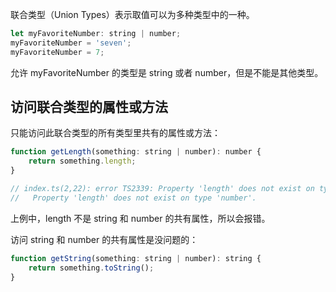联合类型（Union Types）表示取值可以为多种类型中的一种。

```javascript
let myFavoriteNumber: string | number;
myFavoriteNumber = 'seven';
myFavoriteNumber = 7;
```
允许 myFavoriteNumber 的类型是 string 或者 number，但是不能是其他类型。

 ## 访问联合类型的属性或方法
只能访问此联合类型的所有类型里共有的属性或方法：
```javascript
function getLength(something: string | number): number {
    return something.length;
}

// index.ts(2,22): error TS2339: Property 'length' does not exist on type 'string | number'.
//   Property 'length' does not exist on type 'number'.
```

上例中，length 不是 string 和 number 的共有属性，所以会报错。

访问 string 和 number 的共有属性是没问题的：
```javascript
function getString(something: string | number): string {
    return something.toString();
}
```


